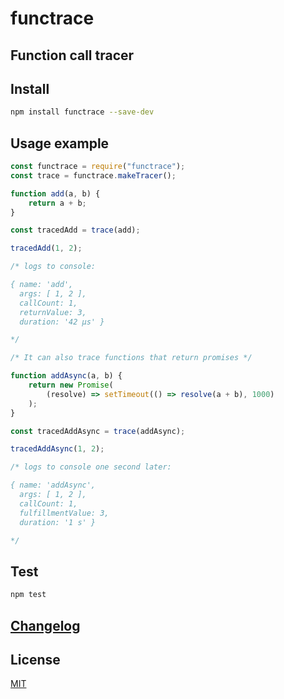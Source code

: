 # functrace

## Function call tracer

## Install

```sh
npm install functrace --save-dev
```

## Usage example

```js
const functrace = require("functrace");
const trace = functrace.makeTracer();

function add(a, b) {
    return a + b;
}

const tracedAdd = trace(add);

tracedAdd(1, 2);

/* logs to console:

{ name: 'add',
  args: [ 1, 2 ],
  callCount: 1,
  returnValue: 3,
  duration: '42 μs' }

*/

/* It can also trace functions that return promises */

function addAsync(a, b) {
    return new Promise(
        (resolve) => setTimeout(() => resolve(a + b), 1000)
    );
}

const tracedAddAsync = trace(addAsync);

tracedAddAsync(1, 2);

/* logs to console one second later:

{ name: 'addAsync',
  args: [ 1, 2 ],
  callCount: 1,
  fulfillmentValue: 3,
  duration: '1 s' }

*/
```

## Test

```sh
npm test
```

## [Changelog](https://github.com/EvgenyOrekhov/functrace/releases)

## License

[MIT](LICENSE)

